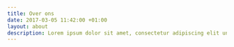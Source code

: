 ```yaml
---
title: Over ons
date: 2017-03-05 11:42:00 +01:00
layout: about
description: Lorem ipsum dolor sit amet, consectetur adipiscing elit unde omnis.
---
```

